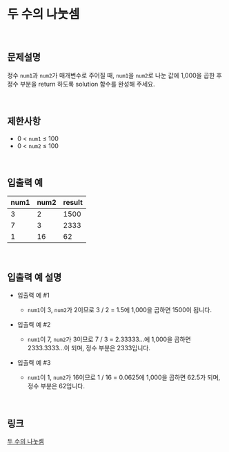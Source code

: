 # 두 수의 나눗셈

<br>

## 문제설명
정수 `num1`과 `num2`가 매개변수로 주어질 때, `num1`을 `num2`로 나눈 값에 1,000을 곱한 후 정수 부분을 return 하도록 solution 함수를 완성해 주세요.

<br>

## 제한사항
- 0 < `num1` ≤ 100
- 0 < `num2` ≤ 100

<br>

## 입출력 예
| num1 | num2 | result |
|---|---|---|
| 3 | 2 | 1500 |
| 7 | 3 | 2333 |
| 1 | 16 | 62 |

<br>

## 입출력 예 설명
- 입출력 예 #1
    - `num1`이 3, `num2`가 2이므로 3 / 2 = 1.5에 1,000을 곱하면 1500이 됩니다.

- 입출력 예 #2
    - `num1`이 7, `num2`가 3이므로 7 / 3 = 2.33333...에 1,000을 곱하면 2333.3333...이 되며, 정수 부분은 2333입니다.

- 입출력 예 #3
    - `num1`이 1, `num2`가 16이므로 1 / 16 = 0.0625에 1,000을 곱하면 62.5가 되며, 정수 부분은 62입니다.

<br>

## 링크
[두 수의 나눗셈](https://school.programmers.co.kr/learn/courses/30/lessons/120806)
